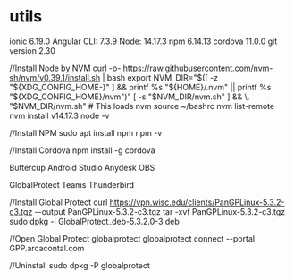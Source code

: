 # utils

ionic 6.19.0
Angular CLI: 7.3.9
Node: 14.17.3
npm 6.14.13
cordova 11.0.0
git version 2.30

//Install Node by NVM
curl -o- https://raw.githubusercontent.com/nvm-sh/nvm/v0.39.1/install.sh | bash
export NVM_DIR="$([ -z "${XDG_CONFIG_HOME-}" ] && printf %s "${HOME}/.nvm" || printf %s "${XDG_CONFIG_HOME}/nvm")"
[ -s "$NVM_DIR/nvm.sh" ] && \. "$NVM_DIR/nvm.sh" # This loads nvm
source ~/bashrc
nvm list-remote
nvm install v14.17.3
node -v

//Install NPM
sudo apt install npm
npm -v

//Install Cordova
npm install -g cordova


Buttercup
Android Studio
Anydesk
OBS


GlobalProtect
Teams
Thunderbird


//Install Global Protect
curl https://vpn.wisc.edu/clients/PanGPLinux-5.3.2-c3.tgz --output PanGPLinux-5.3.2-c3.tgz
tar -xvf PanGPLinux-5.3.2-c3.tgz
sudo dpkg -i GlobalProtect_deb-5.3.2.0-3.deb

//Open Global Protect
globalprotect
globalprotect connect --portal GPP.arcacontal.com

//Uninstall
sudo dpkg -P globalprotect
